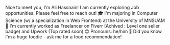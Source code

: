 

<!--
**alidotdeveloper/alidotdeveloper** is a ✨ _special_ ✨ repository because its `README.md` (this file) appears on your GitHub profile.

Here are some ideas to get you started:

- 🔭 I’m currently working on ...
- 🌱 I’m currently learning ...
- 👯 I’m looking to collaborate on ...
- 🤔 I’m looking for help with ...
- 💬 Ask me about ...
- 📫 How to reach me: ...
- 😄 Pronouns: ...
- ⚡ Fun fact: ...
-->
Nice to meet you, I'm Ali Hassnain!
I am currently exploring Job opportunities. Please feel free to reach out!
🎓   I'm majoring in Computer Science (w/ a specialization in Web Frontend) at the University of MNSUAM
🌱   I'm currently worked as Freelancer on Fiverr (Achived : Level one seller badge) and Upwork (Top rated soon)
😊   Pronouns: he/him
🍜   Did you know I'm a huge foodie - ask me for a food recommendation!
